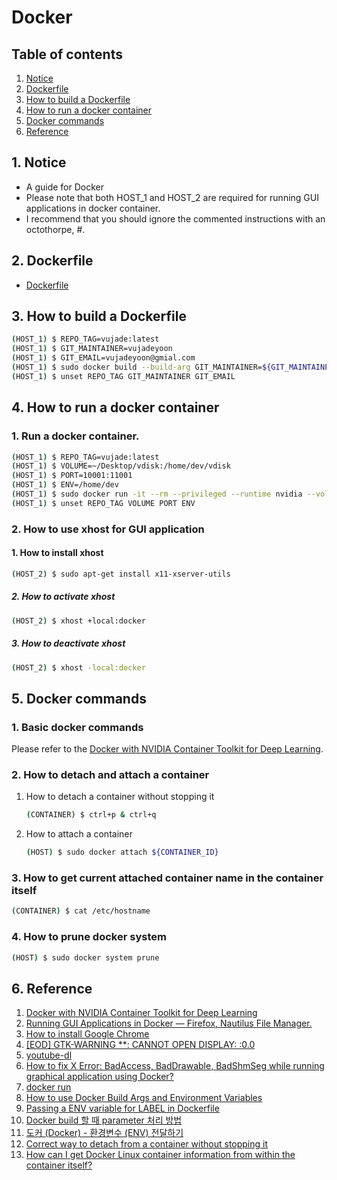 # Docker


## Table of contents
1. [Notice](#notice)
2. [Dockerfile](#dockerfile)
3. [How to build a Dockerfile](#build_dockerfile)
4. [How to run a docker container](#run_docker_container)
5. [Docker commands](#docker_commands)
6. [Reference](#ref)


## 1. Notice <a name="notice"></a>
- A guide for Docker
- Please note that both HOST_1 and HOST_2 are required for running GUI applications in docker container.
- I recommend that you should ignore the commented instructions with an octothorpe, #.


## 2. Dockerfile <a name="dockerfile"></a>
- [Dockerfile](../../Dockerfile)


## 3. How to build a Dockerfile <a name="build_dockerfile"></a>
```bash
(HOST_1) $ REPO_TAG=vujade:latest
(HOST_1) $ GIT_MAINTAINER=vujadeyoon
(HOST_1) $ GIT_EMAIL=vujadeyoon@gmial.com
(HOST_1) $ sudo docker build --build-arg GIT_MAINTAINER=${GIT_MAINTAINER} --build-arg GIT_EMAIL=${GIT_EMAIL} -t ${REPO_TAG} .
(HOST_1) $ unset REPO_TAG GIT_MAINTAINER GIT_EMAIL
```


## 4. How to run a docker container <a name="run_docker_container"></a>
### 1. Run a docker container.
```bash
(HOST_1) $ REPO_TAG=vujade:latest
(HOST_1) $ VOLUME=~/Desktop/vdisk:/home/dev/vdisk
(HOST_1) $ PORT=10001:11001
(HOST_1) $ ENV=/home/dev
(HOST_1) $ sudo docker run -it --rm --privileged --runtime nvidia --volume /tmp/.X11-unix:/tmp/.X11-unix:ro --env DISPLAY=unix$DISPLAY --ipc=host --net=host --volume ${VOLUME} --publish ${PORT} --env ${ENV} ${REPO_TAG} /bin/bash
(HOST_1) $ unset REPO_TAG VOLUME PORT ENV
```

### 2. How to use xhost for GUI application
#### 1. How to install xhost
```bash
(HOST_2) $ sudo apt-get install x11-xserver-utils
```
##### 2. How to activate xhost
```bash
(HOST_2) $ xhost +local:docker
```
##### 3. How to deactivate xhost
```bash
(HOST_2) $ xhost -local:docker
```


## 5. Docker commands <a name="docker_commands"></a>
### 1. Basic docker commands
Please refer to the [Docker with NVIDIA Container Toolkit for Deep Learning](https://vujadeyoon.github.io/blog/2022/docker_with_NVIDIA_container_toolkit_for_deep_learning/).

### 2. How to detach and attach a container
1. How to detach a container without stopping it
    ```bash
    (CONTAINER) $ ctrl+p & ctrl+q
    ```
2. How to attach a container
    ```bash
    (HOST) $ sudo docker attach ${CONTAINER_ID}
    ```

### 3. How to get current attached container name in the container itself
```bash
(CONTAINER) $ cat /etc/hostname
```

### 4. How to prune docker system
```bash
(HOST) $ sudo docker system prune
```


## 6. Reference <a name="ref"></a>
1. [Docker with NVIDIA Container Toolkit for Deep Learning](https://vujadeyoon.github.io/blog/2022/docker_with_NVIDIA_container_toolkit_for_deep_learning/)
2. [Running GUI Applications in Docker — Firefox, Nautilus File Manager.](https://medium.com/codex/running-gui-applications-in-docker-firefox-nautilus-file-manager-5424694104ec)
3. [How to install Google Chrome](https://askubuntu.com/questions/510056/how-to-install-google-chrome)
4. [[EOD] GTK-WARNING **: CANNOT OPEN DISPLAY: :0.0](https://eungbean.github.io/2018/11/19/EOD-Gtk-WARNING-cannot-open-display/)
5. [youtube-dl](http://ytdl-org.github.io/youtube-dl/index.html)
6. [How to fix X Error: BadAccess, BadDrawable, BadShmSeg while running graphical application using Docker?](https://askubuntu.com/questions/1237400/how-to-fix-x-error-badaccess-baddrawable-badshmseg-while-running-graphical-ap)
7. [docker run](https://docs.docker.com/engine/reference/commandline/run/)
8. [How to use Docker Build Args and Environment Variables](https://refine.dev/blog/docker-build-args-and-env-vars/)
9. [Passing a ENV variable for LABEL in Dockerfile](https://stackoverflow.com/questions/63017082/passing-a-env-variable-for-label-in-dockerfile)
10. [Docker build 할 때 parameter 처리 방법](https://blusky10.tistory.com/404)
11. [도커 (Docker) - 환경변수 (ENV) 전달하기](https://m.blog.naver.com/PostView.naver?isHttpsRedirect=true&blogId=complusblog&logNo=220975099502)
12. [Correct way to detach from a container without stopping it](https://stackoverflow.com/questions/25267372/correct-way-to-detach-from-a-container-without-stopping-it)
13. [How can I get Docker Linux container information from within the container itself?](https://stackoverflow.com/questions/20995351/how-can-i-get-docker-linux-container-information-from-within-the-container-itsel)
